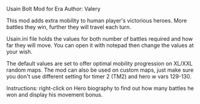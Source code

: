 Usain Bolt
Mod for Era
Author: Valery

This mod adds extra mobility to human player's victorious heroes. More battles they win, further they will travel each turn. 

Usain.ini file holds the values for both number of battles required and how far they will move. You can open it with notepad then change the values at your wish. 

The default values are set to offer optimal mobility progression on XL/XXL random maps. The mod can also be used on custom maps, just make sure you don't use different setting for timer 2 (TM2) and hero w vars 129-130.

Instructions: right-click on Hero biography to find out how many battles he won and display his movement bonus.
